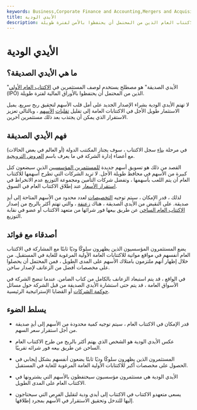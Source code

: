 ```yaml
---
keywords: Business,Corporate Finance and Accounting,Mergers and Acquisitions,M&amp;amp;A
title: الأيدي الودية
description: الأيدي الودية هي لقب للمستثمرين في الاكتتاب العام الذين من المحتمل أن يحتفظوا بالأمن لفترة طويلة.
---
```


# الأيدي الودية
## ما هي الأيدي الصديقة؟

"الأيدي الصديقة" هو مصطلح يستخدم لوصف المستثمرين في [الاكتتاب العام الأولي](/ipo) (IPO) الذين من المحتمل أن يحتفظوا بالأوراق المالية لفترة طويلة.

لا تهتم الأيدي الودية بشراء الإصدار الجديد على أمل قلب الأسهم لتحقيق ربح سريع. يميل الاستثمار طويل الأجل في الاكتتابات العامة إلى تقليل [تقلبات](/volatility) [الأسهم](/volatility) ، وبالتالي تعزيز الاستقرار الذي يمكن أن يجتذب بعد ذلك مستثمرين آخرين.

## فهم الأيدي الصديقة

في مرحلة [بناء](/bookbuilding) سجل الاكتتاب ، سوف يجتاز المكتتب الدولة (أو العالم في بعض الحالات) مع أعضاء إدارة الشركة في ما يعرف باسم [العروض الترويجية](/roadshow).

القصد من ذلك هو تسويق أسهم جديدة [للمستثمرين المؤسسيين](/institutionalinvestor) الذين سيضعون كتل كبيرة من الأسهم في محافظ طويلة الأجل. لا تريد الشركات التي تطرح أسهمها للاكتتاب العام أن يتم اللعب بأسهمها ، وتفضل شركات التأمين ومجموعة التوزيع عدم الانخراط في [استقرار الأسعار](/stabilizingbid) عند إطلاق الاكتتاب العام في السوق.

لذلك ، قدر الإمكان ، سيتم توجيه [التخصيصات](/allotment) لعدد محدود من الأسهم المتاحة إلى أيدٍ صديقة. على النقيض من الأيدي الصديقة ، هناك [زعنفة](/flipper) ، والتي تهتم أكثر بالربح من إصدار [الاكتتاب العام الساخن](/hotipo) عن طريق بيعها فور شرائها من متعهد الاكتتاب أو عضو في نقابة التوزيع.

## أصدقاء مع فوائد

يضع المستثمرون المؤسسيون الذين يظهرون سلوكًا وديًا ثابتًا مع المشاركة في الاكتتاب العام أنفسهم في مواقع مواتية للاكتتابات العامة الأولية المرغوبة للغاية في المستقبل. من خلال إظهار أنهم ملتزمون بامتلاك الأسهم على المدى الطويل ، فمن المحتمل أن يحصلوا على مخصصات أفضل من الزعانف لإصدار ساخن.

في الواقع ، قد يتم استبعاد الزعانف بالكامل من كتاب الضامن. عندما تنضج الشركة في الأسواق العامة ، قد يتم حتى استشارة الأيدي الصديقة من قبل الشركة حول مسائل [حوكمة الشركات](/corporategovernance) أو القضايا الإستراتيجية الرئيسية.

## يسلط الضوء

- قدر الإمكان في الاكتتاب العام ، سيتم توجيه كمية محدودة من الأسهم إلى أيدٍ صديقة من أجل استقرار سعر السهم.

- عكس الأيدي الودية هو الشخص الذي يهتم أكثر بالربح من طرح الاكتتاب العام الساخن عن طريق بيعه فور شرائه تقريبًا.

- المستثمرون الذين يظهرون سلوكًا وديًا ثابتًا يضعون أنفسهم بشكل إيجابي في الحصول على مخصصات أكبر للاكتتابات الأولية العامة المرغوبة للغاية في المستقبل.

- الأيدي الودية هي مستثمرون مؤسسيون سيحتفظون بالأسهم التي يشترونها في الاكتتاب العام على المدى الطويل.

- يسعى متعهدو الاكتتاب في الاكتتاب إلى أيدي ودية لتقليل الفرص التي سيحتاجون إليها للتدخل وتحقيق الاستقرار في الأسهم بمجرد إطلاقها.

